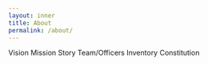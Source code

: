 ```yaml
---
layout: inner
title: About
permalink: /about/
---
```


<p style="text-align: center;" markdown="1">

Vision
Mission
Story
Team/Officers
Inventory
Constitution

</p>

<div class="fb-like" data-href="https://facebook.com/mitchessclub" data-layout="button_count" data-action="like" data-size="small" data-show-faces="true" data-share="false"></div>
